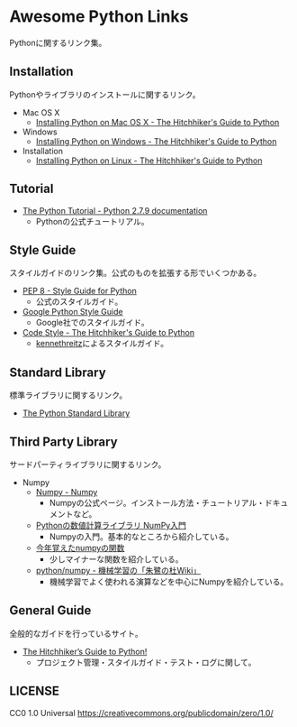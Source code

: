 Awesome Python Links
======================
Pythonに関するリンク集。


Installation
------------
Pythonやライブラリのインストールに関するリンク。
* Mac OS X
    * [Installing Python on Mac OS X - The Hitchhiker's Guide to Python](http://docs.python-guide.org/en/latest/starting/install/osx/)
* Windows
    * [Installing Python on Windows - The Hitchhiker's Guide to Python](http://docs.python-guide.org/en/latest/starting/install/win/)
* Installation
    * [Installing Python on Linux - The Hitchhiker's Guide to Python](http://docs.python-guide.org/en/latest/starting/install/linux/)

Tutorial
-------
* [The Python Tutorial - Python 2.7.9 documentation](https://docs.python.org/2/tutorial/index.html)
    * Pythonの公式チュートリアル。


Style Guide
-----------
スタイルガイドのリンク集。公式のものを拡張する形でいくつかある。
* [PEP 8 - Style Guide for Python](https://www.python.org/dev/peps/pep-0008/)
    * 公式のスタイルガイド。
* [Google Python Style Guide](https://google-styleguide.googlecode.com/svn/trunk/pyguide.html)
    * Google社でのスタイルガイド。
* [Code Style - The Hitchhiker's Guide to Python](http://docs.python-guide.org/en/latest/writing/style/)
    * [kennethreitz](https://github.com/kennethreitz)によるスタイルガイド。


Standard Library
----------------
標準ライブラリに関するリンク。
* [The Python Standard Library](https://docs.python.org/2/library/index.html)


Third Party Library
-------------------
サードパーティライブラリに関するリンク。
* Numpy
    * [Numpy - Numpy](http://www.numpy.org/)
        * Numpyの公式ページ。インストール方法・チュートリアル・ドキュメントなど。
    * [Pythonの数値計算ライブラリ NumPy入門](http://qiita.com/wellflat/items/284ecc4116208d155e01)
        * Numpyの入門。基本的なところから紹介している。
    * [今年覚えたnumpyの関数](http://qiita.com/neka-nat@github/items/5aa2b4402d50b8791b8b)
        * 少しマイナーな関数を紹介している。
    * [python/numpy - 機械学習の「朱鷺の杜Wiki」](http://ibisforest.org/index.php?python%2Fnumpy#a87a4d25)
        * 機械学習でよく使われる演算などを中心にNumpyを紹介している。


General Guide
-------------
全般的なガイドを行っているサイト。
* [The Hitchhiker’s Guide to Python!](http://docs.python-guide.org/en/latest/)
    * プロジェクト管理・スタイルガイド・テスト・ログに関して。


LICENSE
-------
CC0 1.0 Universal
https://creativecommons.org/publicdomain/zero/1.0/

